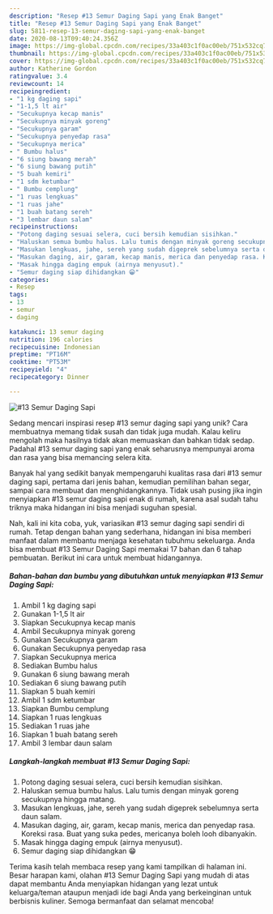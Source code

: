 ```yaml
---
description: "Resep #13 Semur Daging Sapi yang Enak Banget"
title: "Resep #13 Semur Daging Sapi yang Enak Banget"
slug: 5811-resep-13-semur-daging-sapi-yang-enak-banget
date: 2020-08-13T09:40:24.356Z
image: https://img-global.cpcdn.com/recipes/33a403c1f0ac00eb/751x532cq70/13-semur-daging-sapi-foto-resep-utama.jpg
thumbnail: https://img-global.cpcdn.com/recipes/33a403c1f0ac00eb/751x532cq70/13-semur-daging-sapi-foto-resep-utama.jpg
cover: https://img-global.cpcdn.com/recipes/33a403c1f0ac00eb/751x532cq70/13-semur-daging-sapi-foto-resep-utama.jpg
author: Katherine Gordon
ratingvalue: 3.4
reviewcount: 14
recipeingredient:
- "1 kg daging sapi"
- "1-1,5 lt air"
- "Secukupnya kecap manis"
- "Secukupnya minyak goreng"
- "Secukupnya garam"
- "Secukupnya penyedap rasa"
- "Secukupnya merica"
- " Bumbu halus"
- "6 siung bawang merah"
- "6 siung bawang putih"
- "5 buah kemiri"
- "1 sdm ketumbar"
- " Bumbu cemplung"
- "1 ruas lengkuas"
- "1 ruas jahe"
- "1 buah batang sereh"
- "3 lembar daun salam"
recipeinstructions:
- "Potong daging sesuai selera, cuci bersih kemudian sisihkan."
- "Haluskan semua bumbu halus. Lalu tumis dengan minyak goreng secukupnya hingga matang."
- "Masukan lengkuas, jahe, sereh yang sudah digeprek sebelumnya serta daun salam."
- "Masukan daging, air, garam, kecap manis, merica dan penyedap rasa. Koreksi rasa. Buat yang suka pedes, mericanya boleh looh dibanyakin."
- "Masak hingga daging empuk (airnya menyusut)."
- "Semur daging siap dihidangkan 😁"
categories:
- Resep
tags:
- 13
- semur
- daging

katakunci: 13 semur daging 
nutrition: 196 calories
recipecuisine: Indonesian
preptime: "PT16M"
cooktime: "PT53M"
recipeyield: "4"
recipecategory: Dinner

---
```



![#13 Semur Daging Sapi](https://img-global.cpcdn.com/recipes/33a403c1f0ac00eb/751x532cq70/13-semur-daging-sapi-foto-resep-utama.jpg)

Sedang mencari inspirasi resep #13 semur daging sapi yang unik? Cara membuatnya memang tidak susah dan tidak juga mudah. Kalau keliru mengolah maka hasilnya tidak akan memuaskan dan bahkan tidak sedap. Padahal #13 semur daging sapi yang enak seharusnya mempunyai aroma dan rasa yang bisa memancing selera kita.

Banyak hal yang sedikit banyak mempengaruhi kualitas rasa dari #13 semur daging sapi, pertama dari jenis bahan, kemudian pemilihan bahan segar, sampai cara membuat dan menghidangkannya. Tidak usah pusing jika ingin menyiapkan #13 semur daging sapi enak di rumah, karena asal sudah tahu triknya maka hidangan ini bisa menjadi suguhan spesial.




Nah, kali ini kita coba, yuk, variasikan #13 semur daging sapi sendiri di rumah. Tetap dengan bahan yang sederhana, hidangan ini bisa memberi manfaat dalam membantu menjaga kesehatan tubuhmu sekeluarga. Anda bisa membuat #13 Semur Daging Sapi memakai 17 bahan dan 6 tahap pembuatan. Berikut ini cara untuk membuat hidangannya.

<!--inarticleads1-->

##### Bahan-bahan dan bumbu yang dibutuhkan untuk menyiapkan #13 Semur Daging Sapi:

1. Ambil 1 kg daging sapi
1. Gunakan 1-1,5 lt air
1. Siapkan Secukupnya kecap manis
1. Ambil Secukupnya minyak goreng
1. Gunakan Secukupnya garam
1. Gunakan Secukupnya penyedap rasa
1. Siapkan Secukupnya merica
1. Sediakan  Bumbu halus
1. Gunakan 6 siung bawang merah
1. Sediakan 6 siung bawang putih
1. Siapkan 5 buah kemiri
1. Ambil 1 sdm ketumbar
1. Siapkan  Bumbu cemplung
1. Siapkan 1 ruas lengkuas
1. Sediakan 1 ruas jahe
1. Siapkan 1 buah batang sereh
1. Ambil 3 lembar daun salam




<!--inarticleads2-->

##### Langkah-langkah membuat #13 Semur Daging Sapi:

1. Potong daging sesuai selera, cuci bersih kemudian sisihkan.
1. Haluskan semua bumbu halus. Lalu tumis dengan minyak goreng secukupnya hingga matang.
1. Masukan lengkuas, jahe, sereh yang sudah digeprek sebelumnya serta daun salam.
1. Masukan daging, air, garam, kecap manis, merica dan penyedap rasa. Koreksi rasa. Buat yang suka pedes, mericanya boleh looh dibanyakin.
1. Masak hingga daging empuk (airnya menyusut).
1. Semur daging siap dihidangkan 😁




Terima kasih telah membaca resep yang kami tampilkan di halaman ini. Besar harapan kami, olahan #13 Semur Daging Sapi yang mudah di atas dapat membantu Anda menyiapkan hidangan yang lezat untuk keluarga/teman ataupun menjadi ide bagi Anda yang berkeinginan untuk berbisnis kuliner. Semoga bermanfaat dan selamat mencoba!
